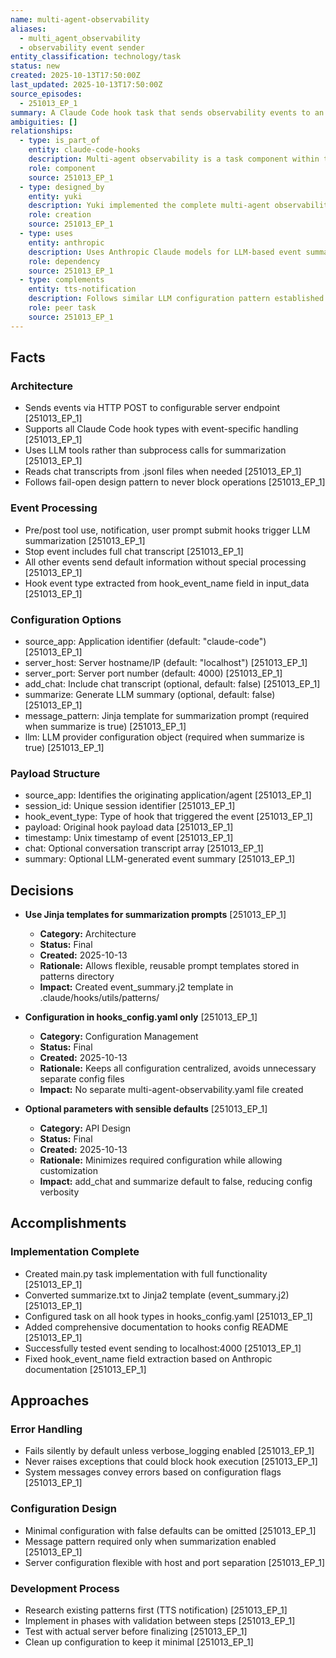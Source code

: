 ```yaml
---
name: multi-agent-observability
aliases:
  - multi_agent_observability
  - observability event sender
entity_classification: technology/task
status: new
created: 2025-10-13T17:50:00Z
last_updated: 2025-10-13T17:50:00Z
source_episodes:
  - 251013_EP_1
summary: A Claude Code hook task that sends observability events to an external server for monitoring multiple agents across projects, with optional LLM-powered summarization
ambiguities: []
relationships:
  - type: is_part_of
    entity: claude-code-hooks
    description: Multi-agent observability is a task component within the hooks system
    role: component
    source: 251013_EP_1
  - type: designed_by
    entity: yuki
    description: Yuki implemented the complete multi-agent observability task
    role: creation
    source: 251013_EP_1
  - type: uses
    entity: anthropic
    description: Uses Anthropic Claude models for LLM-based event summarization
    role: dependency
    source: 251013_EP_1
  - type: complements
    entity: tts-notification
    description: Follows similar LLM configuration pattern established by TTS notification
    role: peer task
    source: 251013_EP_1
---
```


## Facts

### Architecture
- Sends events via HTTP POST to configurable server endpoint [251013_EP_1]
- Supports all Claude Code hook types with event-specific handling [251013_EP_1]
- Uses LLM tools rather than subprocess calls for summarization [251013_EP_1]
- Reads chat transcripts from .jsonl files when needed [251013_EP_1]
- Follows fail-open design pattern to never block operations [251013_EP_1]

### Event Processing
- Pre/post tool use, notification, user prompt submit hooks trigger LLM summarization [251013_EP_1]
- Stop event includes full chat transcript [251013_EP_1]
- All other events send default information without special processing [251013_EP_1]
- Hook event type extracted from hook_event_name field in input_data [251013_EP_1]

### Configuration Options
- source_app: Application identifier (default: "claude-code") [251013_EP_1]
- server_host: Server hostname/IP (default: "localhost") [251013_EP_1]
- server_port: Server port number (default: 4000) [251013_EP_1]
- add_chat: Include chat transcript (optional, default: false) [251013_EP_1]
- summarize: Generate LLM summary (optional, default: false) [251013_EP_1]
- message_pattern: Jinja template for summarization prompt (required when summarize is true) [251013_EP_1]
- llm: LLM provider configuration object (required when summarize is true) [251013_EP_1]

### Payload Structure
- source_app: Identifies the originating application/agent [251013_EP_1]
- session_id: Unique session identifier [251013_EP_1]
- hook_event_type: Type of hook that triggered the event [251013_EP_1]
- payload: Original hook payload data [251013_EP_1]
- timestamp: Unix timestamp of event [251013_EP_1]
- chat: Optional conversation transcript array [251013_EP_1]
- summary: Optional LLM-generated event summary [251013_EP_1]

## Decisions

- **Use Jinja templates for summarization prompts** [251013_EP_1]
  - **Category:** Architecture
  - **Status:** Final
  - **Created:** 2025-10-13
  - **Rationale:** Allows flexible, reusable prompt templates stored in patterns directory
  - **Impact:** Created event_summary.j2 template in .claude/hooks/utils/patterns/

- **Configuration in hooks_config.yaml only** [251013_EP_1]
  - **Category:** Configuration Management
  - **Status:** Final
  - **Created:** 2025-10-13
  - **Rationale:** Keeps all configuration centralized, avoids unnecessary separate config files
  - **Impact:** No separate multi-agent-observability.yaml file created

- **Optional parameters with sensible defaults** [251013_EP_1]
  - **Category:** API Design
  - **Status:** Final
  - **Created:** 2025-10-13
  - **Rationale:** Minimizes required configuration while allowing customization
  - **Impact:** add_chat and summarize default to false, reducing config verbosity

## Accomplishments

### Implementation Complete
- Created main.py task implementation with full functionality [251013_EP_1]
- Converted summarize.txt to Jinja2 template (event_summary.j2) [251013_EP_1]
- Configured task on all hook types in hooks_config.yaml [251013_EP_1]
- Added comprehensive documentation to hooks config README [251013_EP_1]
- Successfully tested event sending to localhost:4000 [251013_EP_1]
- Fixed hook_event_name field extraction based on Anthropic documentation [251013_EP_1]

## Approaches

### Error Handling
- Fails silently by default unless verbose_logging enabled [251013_EP_1]
- Never raises exceptions that could block hook execution [251013_EP_1]
- System messages convey errors based on configuration flags [251013_EP_1]

### Configuration Design
- Minimal configuration with false defaults can be omitted [251013_EP_1]
- Message pattern required only when summarization enabled [251013_EP_1]
- Server configuration flexible with host and port separation [251013_EP_1]

### Development Process
- Research existing patterns first (TTS notification) [251013_EP_1]
- Implement in phases with validation between steps [251013_EP_1]
- Test with actual server before finalizing [251013_EP_1]
- Clean up configuration to keep it minimal [251013_EP_1]